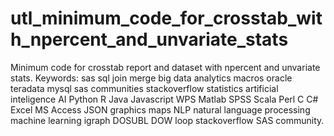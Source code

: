 # utl_minimum_code_for_crosstab_with_npercent_and_unvariate_stats
Minimum code for crosstab report and dataset with npercent and unvariate stats.  Keywords: sas sql join merge big data analytics macros oracle teradata mysql sas communities stackoverflow statistics artificial inteligence AI Python R Java Javascript WPS Matlab SPSS Scala Perl C C# Excel MS Access JSON graphics maps NLP natural language processing machine learning igraph DOSUBL DOW loop stackoverflow SAS community.
